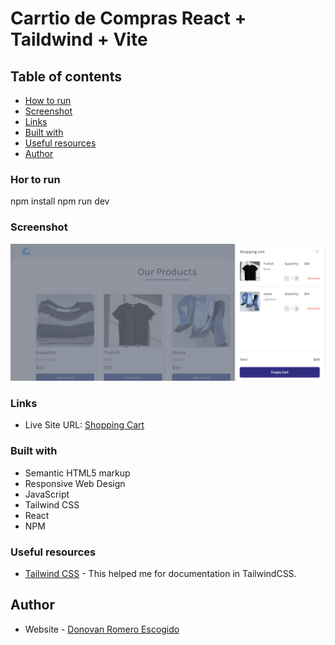 # Carrtio de Compras React + Taildwind + Vite

## Table of contents
  - [How to run](#Run)
  - [Screenshot](#screenshot)
  - [Links](#links)
  - [Built with](#built-with)
  - [Useful resources](#useful-resources)
- [Author](#author)

### Hor to run
npm install
npm run dev

### Screenshot

![](./src/assets/cart.png)

### Links

- Live Site URL: [Shopping Cart](https://candid-truffle-d57013.netlify.app/)

### Built with

- Semantic HTML5 markup
- Responsive Web Design
- JavaScript
- Tailwind CSS
- React
- NPM

### Useful resources

- [Tailwind CSS](https://tailwindcss.com/docs/installation) - This helped me for documentation in TailwindCSS.

## Author

- Website - [Donovan Romero Escogido](https://github.com/nsvonod12)

